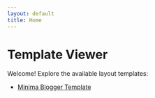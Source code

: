 ```yaml
---
layout: default
title: Home
---
```


# Template Viewer

Welcome! Explore the available layout templates:

- [Minima Blogger Template](/blogger/minima)
